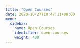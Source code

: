 ```yaml
---
title: "Open Courses"
date: 2020-10-27T10:47:11+08:00
menu:
  sidebar:
    name: Open Courses
    identifier: open-courses
    weight: 400
---
```



